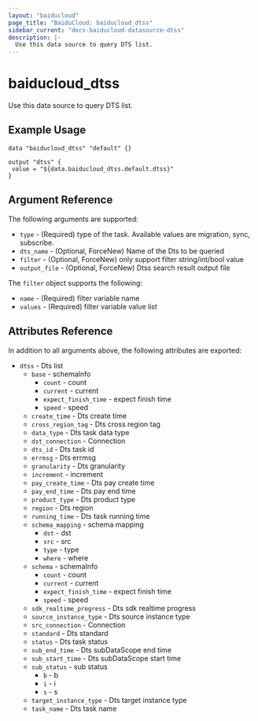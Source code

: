 ```yaml
---
layout: "baiducloud"
page_title: "BaiduCloud: baiducloud_dtss"
sidebar_current: "docs-baiducloud-datasource-dtss"
description: |-
  Use this data source to query DTS list.
---
```


# baiducloud_dtss

Use this data source to query DTS list.

## Example Usage

```hcl
data "baiducloud_dtss" "default" {}

output "dtss" {
 value = "${data.baiducloud_dtss.default.dtss}"
}
```

## Argument Reference

The following arguments are supported:

* `type` - (Required) type of the task. Available values are migration, sync, subscribe.
* `dts_name` - (Optional, ForceNew) Name of the Dts to be queried
* `filter` - (Optional, ForceNew) only support filter string/int/bool value
* `output_file` - (Optional, ForceNew) Dtss search result output file

The `filter` object supports the following:

* `name` - (Required) filter variable name
* `values` - (Required) filter variable value list

## Attributes Reference

In addition to all arguments above, the following attributes are exported:

* `dtss` - Dts list
  * `base` - schemaInfo
    * `count` - count
    * `current` - current
    * `expect_finish_time` - expect finish time
    * `speed` - speed
  * `create_time` - Dts create time
  * `cross_region_tag` - Dts cross region tag
  * `data_type` - Dts task data type
  * `dst_connection` - Connection
  * `dts_id` - Dts task id
  * `errmsg` - Dts errmsg
  * `granularity` - Dts granularity
  * `increment` - increment
  * `pay_create_time` - Dts pay create time
  * `pay_end_time` - Dts pay end time
  * `product_type` - Dts product type
  * `region` - Dts region
  * `running_time` - Dts task running time
  * `schema_mapping` - schema mapping
    * `dst` - dst
    * `src` - src
    * `type` - type
    * `where` - where
  * `schema` - schemaInfo
    * `count` - count
    * `current` - current
    * `expect_finish_time` - expect finish time
    * `speed` - speed
  * `sdk_realtime_progress` - Dts sdk realtime progress
  * `source_instance_type` - Dts source instance type
  * `src_connection` - Connection
  * `standard` - Dts standard
  * `status` - Dts task status
  * `sub_end_time` - Dts subDataScope end time
  * `sub_start_time` - Dts subDataScope start time
  * `sub_status` - sub status
    * `b` - b
    * `i` - i
    * `s` - s
  * `target_instance_type` - Dts target instance type
  * `task_name` - Dts task name


